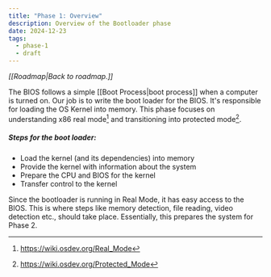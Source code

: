 ```yaml
---
title: "Phase 1: Overview"
description: Overview of the Bootloader phase
date: 2024-12-23
tags:
  - phase-1
  - draft
---
```

*[[Roadmap|Back to roadmap.]]*

The BIOS follows a simple [[Boot Process|boot process]] when a computer is turned on. Our job is to write the boot loader for the BIOS. It's responsible for loading the OS Kernel into memory. This phase focuses on understanding x86 real mode[^1] and transitioning into protected mode[^2].

##### Steps for the boot loader:

- Load the kernel (and its dependencies) into memory
- Provide the kernel with information about the system
- Prepare the CPU and BIOS for the kernel
- Transfer control to the kernel

Since the bootloader is running in Real Mode, it has easy access to the BIOS. This is where steps like memory detection, file reading, video detection etc., should take place. Essentially, this prepares the system for Phase 2.

[^1]: https://wiki.osdev.org/Real_Mode
[^2]: https://wiki.osdev.org/Protected_Mode